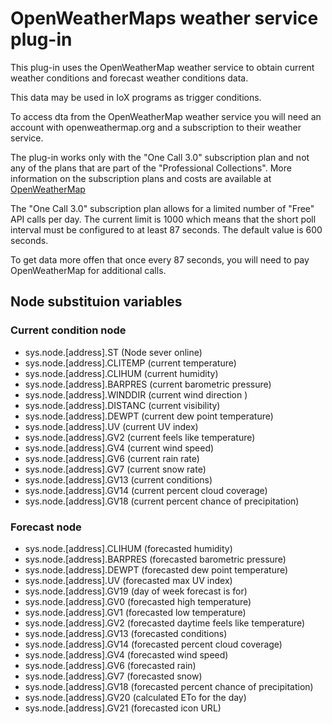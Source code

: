 
# OpenWeatherMaps weather service plug-in

This plug-in uses the OpenWeatherMap weather service to obtain current
weather conditions and forecast weather conditions data.

This data may be used in IoX programs as trigger conditions.

To access dta from the OpenWeatherMap weather service you will need an 
account with openweathermap.org and a subscription to their weather service.

The plug-in works only with the "One Call 3.0" subscription plan and not any of the plans that are part of the "Professional Collections".  More information
on the subscription plans and costs are available at
[OpenWeatherMap](http://openweathermap.org/api)

The "One Call 3.0" subscription plan allows for a limited number of "Free" 
API calls per day. The current limit is 1000 which means that the short poll
interval must be configured to at least 87 seconds.  The default value is 600 
seconds.

To get data more offen that once every 87 seconds, you will need to pay OpenWeatherMap for additional calls.

## Node substituion variables
### Current condition node
 * sys.node.[address].ST      (Node sever online)
 * sys.node.[address].CLITEMP (current temperature)
 * sys.node.[address].CLIHUM  (current humidity)
 * sys.node.[address].BARPRES (current barometric pressure)
 * sys.node.[address].WINDDIR (current wind direction )
 * sys.node.[address].DISTANC (current visibility)
 * sys.node.[address].DEWPT   (current dew point temperature)
 * sys.node.[address].UV      (current UV index)
 * sys.node.[address].GV2     (current feels like temperature)
 * sys.node.[address].GV4     (current wind speed)
 * sys.node.[address].GV6     (current rain rate)
 * sys.node.[address].GV7     (current snow rate)
 * sys.node.[address].GV13    (current conditions)
 * sys.node.[address].GV14    (current percent cloud coverage)
 * sys.node.[address].GV18    (current percent chance of precipitation)

 ### Forecast node
 * sys.node.[address].CLIHUM  (forecasted humidity)
 * sys.node.[address].BARPRES (forecasted barometric pressure)
 * sys.node.[address].DEWPT   (forecasted dew point temperature)
 * sys.node.[address].UV      (forecasted max UV index)
 * sys.node.[address].GV19    (day of week forecast is for)
 * sys.node.[address].GV0     (forecasted high temperature)
 * sys.node.[address].GV1     (forecasted low temperature)
 * sys.node.[address].GV2     (forecasted daytime feels like temperature)
 * sys.node.[address].GV13    (forecasted conditions)
 * sys.node.[address].GV14    (forecasted percent cloud coverage)
 * sys.node.[address].GV4     (forecasted wind speed)
 * sys.node.[address].GV6     (forecasted rain)
 * sys.node.[address].GV7     (forecasted snow)
 * sys.node.[address].GV18    (forecasted percent chance of precipitation)
 * sys.node.[address].GV20    (calculated ETo for the day)
 * sys.node.[address].GV21    (forecasted icon URL)

